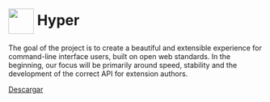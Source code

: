 # <img src="https://hyper.is/static/hyper-logo.gif" width="50" style="vertical-align: middle;" /> Hyper

The goal of the project is to create a beautiful and extensible experience for command-line interface users, built on open web standards. In the beginning, our focus will be primarily around speed, stability and the development of the correct API for extension authors.

[Descargar](https://hyper.is/)
